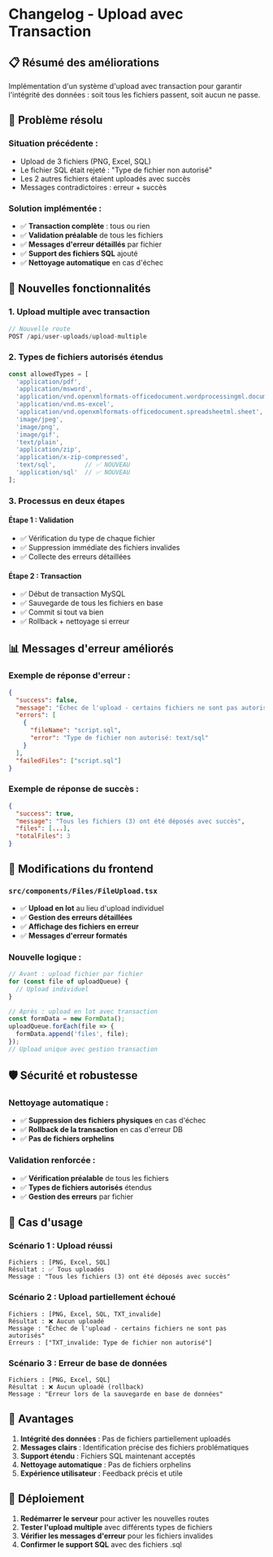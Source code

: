 # Changelog - Upload avec Transaction

## 📋 Résumé des améliorations

Implémentation d'un système d'upload avec transaction pour garantir l'intégrité des données : soit tous les fichiers passent, soit aucun ne passe.

## 🔧 Problème résolu

### **Situation précédente :**
- Upload de 3 fichiers (PNG, Excel, SQL)
- Le fichier SQL était rejeté : "Type de fichier non autorisé"
- Les 2 autres fichiers étaient uploadés avec succès
- Messages contradictoires : erreur + succès

### **Solution implémentée :**
- ✅ **Transaction complète** : tous ou rien
- ✅ **Validation préalable** de tous les fichiers
- ✅ **Messages d'erreur détaillés** par fichier
- ✅ **Support des fichiers SQL** ajouté
- ✅ **Nettoyage automatique** en cas d'échec

## 🚀 Nouvelles fonctionnalités

### **1. Upload multiple avec transaction**
```javascript
// Nouvelle route
POST /api/user-uploads/upload-multiple
```

### **2. Types de fichiers autorisés étendus**
```javascript
const allowedTypes = [
  'application/pdf',
  'application/msword',
  'application/vnd.openxmlformats-officedocument.wordprocessingml.document',
  'application/vnd.ms-excel',
  'application/vnd.openxmlformats-officedocument.spreadsheetml.sheet',
  'image/jpeg',
  'image/png',
  'image/gif',
  'text/plain',
  'application/zip',
  'application/x-zip-compressed',
  'text/sql',        // ✅ NOUVEAU
  'application/sql'  // ✅ NOUVEAU
];
```

### **3. Processus en deux étapes**

#### **Étape 1 : Validation**
- ✅ Vérification du type de chaque fichier
- ✅ Suppression immédiate des fichiers invalides
- ✅ Collecte des erreurs détaillées

#### **Étape 2 : Transaction**
- ✅ Début de transaction MySQL
- ✅ Sauvegarde de tous les fichiers en base
- ✅ Commit si tout va bien
- ✅ Rollback + nettoyage si erreur

## 📊 Messages d'erreur améliorés

### **Exemple de réponse d'erreur :**
```json
{
  "success": false,
  "message": "Échec de l'upload - certains fichiers ne sont pas autorisés",
  "errors": [
    {
      "fileName": "script.sql",
      "error": "Type de fichier non autorisé: text/sql"
    }
  ],
  "failedFiles": ["script.sql"]
}
```

### **Exemple de réponse de succès :**
```json
{
  "success": true,
  "message": "Tous les fichiers (3) ont été déposés avec succès",
  "files": [...],
  "totalFiles": 3
}
```

## 🔄 Modifications du frontend

### **`src/components/Files/FileUpload.tsx`**
- ✅ **Upload en lot** au lieu d'upload individuel
- ✅ **Gestion des erreurs détaillées**
- ✅ **Affichage des fichiers en erreur**
- ✅ **Messages d'erreur formatés**

### **Nouvelle logique :**
```javascript
// Avant : upload fichier par fichier
for (const file of uploadQueue) {
  // Upload individuel
}

// Après : upload en lot avec transaction
const formData = new FormData();
uploadQueue.forEach(file => {
  formData.append('files', file);
});
// Upload unique avec gestion transaction
```

## 🛡️ Sécurité et robustesse

### **Nettoyage automatique :**
- ✅ **Suppression des fichiers physiques** en cas d'échec
- ✅ **Rollback de la transaction** en cas d'erreur DB
- ✅ **Pas de fichiers orphelins**

### **Validation renforcée :**
- ✅ **Vérification préalable** de tous les fichiers
- ✅ **Types de fichiers autorisés** étendus
- ✅ **Gestion des erreurs** par fichier

## 📝 Cas d'usage

### **Scénario 1 : Upload réussi**
```
Fichiers : [PNG, Excel, SQL]
Résultat : ✅ Tous uploadés
Message : "Tous les fichiers (3) ont été déposés avec succès"
```

### **Scénario 2 : Upload partiellement échoué**
```
Fichiers : [PNG, Excel, SQL, TXT_invalide]
Résultat : ❌ Aucun uploadé
Message : "Échec de l'upload - certains fichiers ne sont pas autorisés"
Erreurs : ["TXT_invalide: Type de fichier non autorisé"]
```

### **Scénario 3 : Erreur de base de données**
```
Fichiers : [PNG, Excel, SQL]
Résultat : ❌ Aucun uploadé (rollback)
Message : "Erreur lors de la sauvegarde en base de données"
```

## 🎯 Avantages

1. **Intégrité des données** : Pas de fichiers partiellement uploadés
2. **Messages clairs** : Identification précise des fichiers problématiques
3. **Support étendu** : Fichiers SQL maintenant acceptés
4. **Nettoyage automatique** : Pas de fichiers orphelins
5. **Expérience utilisateur** : Feedback précis et utile

## 🚀 Déploiement

1. **Redémarrer le serveur** pour activer les nouvelles routes
2. **Tester l'upload multiple** avec différents types de fichiers
3. **Vérifier les messages d'erreur** pour les fichiers invalides
4. **Confirmer le support SQL** avec des fichiers .sql
